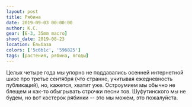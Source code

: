 ```yaml
---
layout: post
title: Рябина
date: 2019-09-03 00:00:00
author: К.С.
gear: [E-3, 35mm macro]
shoot_date: 2019-08-23
location: Ёльбаза
colors: ['5c6b1c', '596825']
tags: [растения, рябина, ягоды]
---
```

Целых четыре года мы упорно не поддавались осенней интернетной шизе про третье сентября (что странно, учитывая ежедневность публикаций), но, кажется, хватит уже. Остроумием мы обычно не блещем и как-то обыгрывать строчки песни тов. Шуфутинского мы не будем, но вот костерок рябинки -- это мы можем, это пожалуйста.
